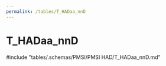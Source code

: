 ```yaml
---
permalink: /tables/T_HADaa_nnD
---
```

# T_HADaa_nnD
<!-- SPDX-License-Identifier: MPL-2.0 -->

<!-- ATTENTION : Ne pas supprimer ou modifier la ligne ci-dessous -->
#include "tables/.schemas/PMSI/PMSI HAD/T_HADaa_nnD.md"
<!-- ATTENTION : Ne pas supprimer ou modifier la ligne ci-dessus -->
